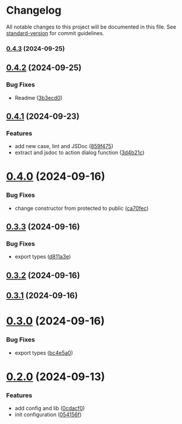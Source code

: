 # Changelog

All notable changes to this project will be documented in this file. See [standard-version](https://github.com/conventional-changelog/standard-version) for commit guidelines.

### [0.4.3](https://github.com/krbaio3/lib-ts-actions/compare/v0.4.2...v0.4.3) (2024-09-25)

## [0.4.2](https://github.com/krbaio3/lib-ts-actions/compare/v0.4.1...v0.4.2) (2024-09-25)


### Bug Fixes

* Readme ([3b3ecd0](https://github.com/krbaio3/lib-ts-actions/commit/3b3ecd04496214cb20336d57410440acd5178611))



## [0.4.1](https://github.com/krbaio3/lib-ts-actions/compare/v0.4.0...v0.4.1) (2024-09-23)


### Features

* add new case, lint and JSDoc ([859f475](https://github.com/krbaio3/lib-ts-actions/commit/859f475d44a55455dfb22d259597fd9b27ddb586))
* extract and jsdoc to action dialog function ([3d4b21c](https://github.com/krbaio3/lib-ts-actions/commit/3d4b21c60c12684393a133ac01ddb073d729a7c2))



# [0.4.0](https://github.com/krbaio3/lib-ts-actions/compare/v0.3.3...v0.4.0) (2024-09-16)


### Bug Fixes

* change constructor from protected to public ([ca70fec](https://github.com/krbaio3/lib-ts-actions/commit/ca70fec5bac5e6bd6d4648386364d72b0796821d))



## [0.3.3](https://github.com/krbaio3/lib-ts-actions/compare/v0.3.2...v0.3.3) (2024-09-16)


### Bug Fixes

* export types ([d811a3e](https://github.com/krbaio3/lib-ts-actions/commit/d811a3ed388b47d9e1cb7f36c6e468da465a9d01))



## [0.3.2](https://github.com/krbaio3/lib-ts-actions/compare/v0.3.1...v0.3.2) (2024-09-16)



## [0.3.1](https://github.com/krbaio3/lib-ts-actions/compare/v0.3.0...v0.3.1) (2024-09-16)



# [0.3.0](https://github.com/krbaio3/lib-ts-actions/compare/v0.2.0...v0.3.0) (2024-09-16)


### Bug Fixes

* export types ([bc4e5a0](https://github.com/krbaio3/lib-ts-actions/commit/bc4e5a074c4502cca2b6828f4b2a17d08b109eda))



# [0.2.0](https://github.com/krbaio3/lib-ts-actions/compare/054156f7bca15956ad21bcdafacfaa02069848e2...v0.2.0) (2024-09-13)


### Features

* add config and lib ([0cdacf0](https://github.com/krbaio3/lib-ts-actions/commit/0cdacf0fb6b50bedf7d1a10c542f1968c6128327))
* init configuration ([054156f](https://github.com/krbaio3/lib-ts-actions/commit/054156f7bca15956ad21bcdafacfaa02069848e2))
